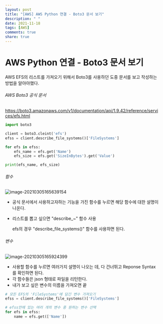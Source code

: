 ```yaml
---
layout: post
title: "[AWS] AWS Python 연결 - Boto3 문서 보기"
description: " "
date: 2021-11-18
tags: [AWS]
comments: true
share: true
---
```



# AWS Python 연결 - Boto3 문서 보기

AWS EFS의 리스트를 가져오기 위해서 Boto3를 사용하던 도중 문서를 보고 작성하는 방법을 알아야했다.



###### AWS Boto3 공식 문서

https://boto3.amazonaws.com/v1/documentation/api/1.9.42/reference/services/efs.html



```python
import boto3

client = boto3.cleint('efs')
efss = client.describe_file_systems()['FileSystems']

for efs in efss:
    efs_name = efs.get('Name')
    efs_size = efs.get('SizeInBytes').get('Value')

print(efs_name, efs_size)
```



###### 함수

![image-20210305165639154](C:\Users\jihong.kim\OneDrive\TIL\AWS\image\image-20210305165639154.png)

- 공식 문서에서 사용하고자하는 기능을 가진 함수를 누르면 해당 함수에 대한 설명이 나온다.

- 리스트를 뽑고 싶으면 "describe_~" 함수 사용

  efs의 경우 "describe_file_systems()" 함수를 사용하면 된다.



###### 변수

![image-20210305165924399](C:\Users\jihong.kim\OneDrive\TIL\AWS\image\image-20210305165924399.png)

- 사용할 함수를 누르면 여러가지 설명이 나오는 데, 다 건너뛰고 Reponse Syntax를 확인하면 된다.
- 각 함수들은 json 형태로 파일을 리턴한다.
- 내가 보고 싶은 변수의 이름을 가져오면 끝

``` python
# 모든 EFS의 'FileSystems'에 담긴 변수 가져오기
efss = client.describe_file_systems()['FileSystems']

# efss안에 있는 여러 개의 변수 중 원하는 변수 선택 
for efs in efss:
    name = efs.get(['Name'])
    
```

